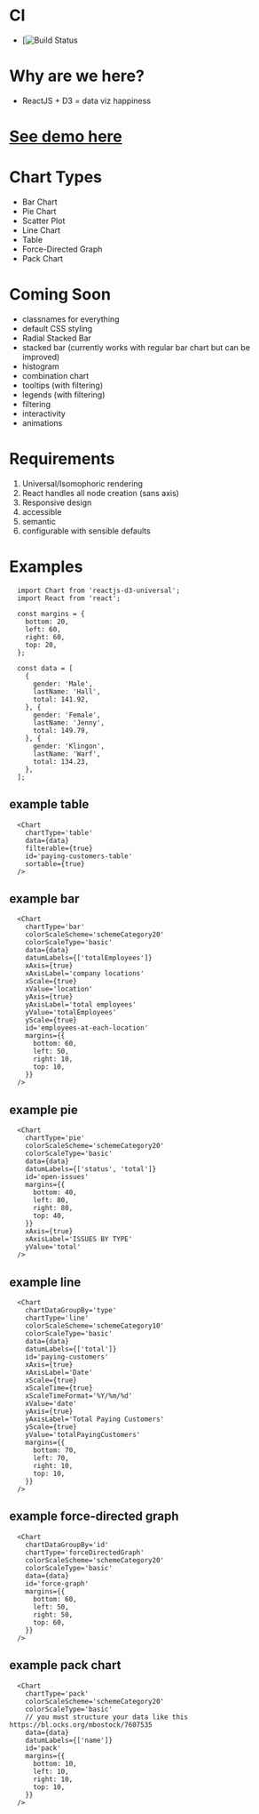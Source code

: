# CI
  - [![Build Status](https://api.travis-ci.org/noahehall/react-f-your-starterkit.svg?branch=master)

# Why are we here?
  - ReactJS + D3 = data viz happiness

# [See demo here](https://noahehall.github.io/reactjs-d3-universal/)

# Chart Types
  - Bar Chart
  - Pie Chart
  - Scatter Plot
  - Line Chart
  - Table
  - Force-Directed Graph
  - Pack Chart

# Coming Soon
  - classnames for everything
  - default CSS styling
  - Radial Stacked Bar
  - stacked bar (currently works with regular bar chart but can be improved)
  - histogram
  - combination chart
  - tooltips (with filtering)
  - legends (with filtering)
  - filtering
  - interactivity
  - animations

# Requirements
  1. Universal/Isomophoric rendering
  2. React handles all node creation (sans axis)
  3. Responsive design
  4. accessible
  5. semantic
  6. configurable with sensible defaults

# Examples
```
  import Chart from 'reactjs-d3-universal';
  import React from 'react';

  const margins = {
    bottom: 20,
    left: 60,
    right: 60,
    top: 20,
  };

  const data = [
    {
      gender: 'Male',
      lastName: 'Hall',
      total: 141.92,
    }, {
      gender: 'Female',
      lastName: 'Jenny',
      total: 149.79,
    }, {
      gender: 'Klingon',
      lastName: 'Warf',
      total: 134.23,
    },
  ];
```
## example table
```
  <Chart
    chartType='table'
    data={data}
    filterable={true}
    id='paying-customers-table'
    sortable={true}
  />
```

## example bar
```
  <Chart
    chartType='bar'
    colorScaleScheme='schemeCategory20'
    colorScaleType='basic'
    data={data}
    datumLabels={['totalEmployees']}
    xAxis={true}
    xAxisLabel='company locations'
    xScale={true}
    xValue='location'
    yAxis={true}
    yAxisLabel='total employees'
    yValue='totalEmployees'
    yScale={true}
    id='employees-at-each-location'
    margins={{
      bottom: 60,
      left: 50,
      right: 10,
      top: 10,
    }}
  />
```

## example pie
```
  <Chart
    chartType='pie'
    colorScaleScheme='schemeCategory20'
    colorScaleType='basic'
    data={data}
    datumLabels={['status', 'total']}
    id='open-issues'
    margins={{
      bottom: 40,
      left: 80,
      right: 80,
      top: 40,
    }}
    xAxis={true}
    xAxisLabel='ISSUES BY TYPE'
    yValue='total'
  />
```

## example line
```
  <Chart
    chartDataGroupBy='type'
    chartType='line'
    colorScaleScheme='schemeCategory10'
    colorScaleType='basic'
    data={data}
    datumLabels={['total']}
    id='paying-customers'
    xAxis={true}
    xAxisLabel='Date'
    xScale={true}
    xScaleTime={true}
    xScaleTimeFormat='%Y/%m/%d'
    xValue='date'
    yAxis={true}
    yAxisLabel='Total Paying Customers'
    yScale={true}
    yValue='totalPayingCustomers'
    margins={{
      bottom: 70,
      left: 70,
      right: 10,
      top: 10,
    }}
  />
```
## example force-directed graph
```
  <Chart
    chartDataGroupBy='id'
    chartType='forceDirectedGraph'
    colorScaleScheme='schemeCategory20'
    colorScaleType='basic'
    data={data}
    id='force-graph'
    margins={{
      bottom: 60,
      left: 50,
      right: 50,
      top: 60,
    }}
  />
```
## example pack chart
```
  <Chart
    chartType='pack'
    colorScaleScheme='schemeCategory20'
    colorScaleType='basic'
    // you must structure your data like this https://bl.ocks.org/mbostock/7607535
    data={data}
    datumLabels={['name']}
    id='pack'
    margins={{
      bottom: 10,
      left: 10,
      right: 10,
      top: 10,
    }}
  />
```
